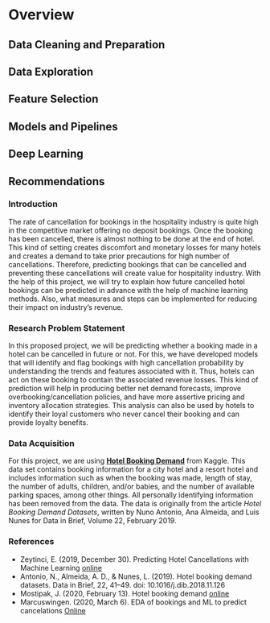 # Overview

## Data Cleaning and Preparation

## Data Exploration

## Feature Selection

## Models and Pipelines

## Deep Learning

## Recommendations

### Introduction
The rate of cancellation for bookings in the hospitality industry is quite high in the competitive market offering no deposit bookings. Once the booking has been cancelled, there is almost nothing to be done at the end of hotel. This kind of setting creates discomfort and monetary losses for many hotels and creates a demand to take prior precautions for high number of cancellations. Therefore, predicting bookings that can be cancelled and preventing these cancellations will create value for hospitality industry. 
With the help of this project, we will try to explain how future cancelled hotel bookings can be predicted in advance with the help of machine learning methods. Also, what measures and steps can be implemented for reducing their impact on industry’s revenue.

### Research Problem Statement
In this proposed project, we will be predicting whether a booking made in a hotel can be cancelled in future or not. For this, we have developed models that will identify and flag bookings with high cancellation probability by understanding the trends and features associated with it. Thus, hotels can act on these booking to contain the associated revenue losses. 
This kind of prediction will help in producing better net demand forecasts, improve overbooking/cancellation policies, and have more assertive pricing and inventory allocation strategies. This analysis can also be used by hotels to identify their loyal customers who never cancel their booking and can provide loyalty benefits. 

### Data Acquisition
For this project, we are using **[Hotel Booking Demand](https://www.kaggle.com/jessemostipak/hotel-booking-demand)** from Kaggle. This data set contains booking information for a city hotel and a resort hotel and includes information such as when the booking was made, length of stay, the number of adults, children, and/or babies, and the number of available parking spaces, among other things. All personally identifying information has been removed from the data. 
The data is originally from the article *Hotel Booking Demand Datasets*, written by Nuno Antonio, Ana Almeida, and Luis Nunes for Data in Brief, Volume 22, February 2019.

### References
* Zeytinci, E. (2019, December 30). Predicting Hotel Cancellations with Machine Learning [online](https://towardsdatascience.com/predicting-hotelcancellations-with-machine-learning-fa669f93e794)
* Antonio, N., Almeida, A. D., & Nunes, L. (2019). Hotel booking demand datasets. Data in Brief, 22, 41–49. doi: 10.1016/j.dib.2018.11.126 
* Mostipak, J. (2020, February 13). Hotel booking demand [online](https://www.kaggle.com/jessemostipak/hotel-booking-demand) 
* Marcuswingen. (2020, March 6). EDA of bookings and ML to predict cancelations [Online](https://www.kaggle.com/marcuswingen/eda-of-bookings-and-ml-topredict-cancelations) 
